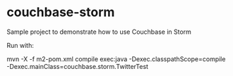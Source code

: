couchbase-storm
===============

Sample project to demonstrate how to use Couchbase in Storm

Run with:

mvn -X -f m2-pom.xml compile exec:java -Dexec.classpathScope=compile -Dexec.mainClass=couchbase.storm.TwitterTest
